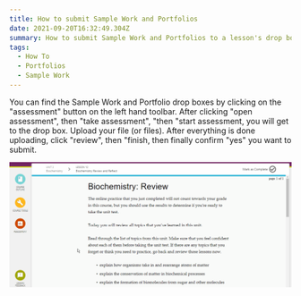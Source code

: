 ```yaml
---
title: How to submit Sample Work and Portfolios
date: 2021-09-20T16:32:49.304Z
summary: How to submit Sample Work and Portfolios to a lesson's drop box
tags:
  - How To
  - Portfolios
  - Sample Work
---
```

You can find the Sample Work and Portfolio drop boxes by clicking on the "assessment" button on the left hand toolbar. After clicking "open assessment", then "take assessment", "then "start assessment, you will get to the drop box. Upload your file (or files). After everything is done uploading, click "review", then "finish, then finally confirm "yes" you want to submit.

![An animation demonstrating how to submit to a drop box](/static/img/upload-sample-work-and-portfolios.gif)